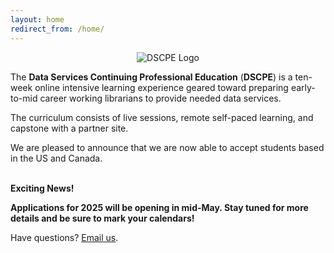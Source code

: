 ```yaml
---
layout: home
redirect_from: /home/
---
```


<p align="center"><img src="/images/logos/dscpelogo_horizontal_small.png" alt="DSCPE Logo"></p>

The **Data Services Continuing Professional Education** (**DSCPE**) is a ten-week online intensive learning experience geared toward preparing early-to-mid career working librarians to provide needed data services.

The curriculum consists of live sessions, remote self-paced learning, and capstone with a partner site.



We are pleased to announce that we are now able to accept students based in the US and Canada.

<br>**Exciting News!**

**Applications for 2025 will be opening in **mid-May**. Stay tuned for more details and be sure to mark your calendars!** </br>

Have questions? [Email us](mailto:dscpe.info@gmail.com).


